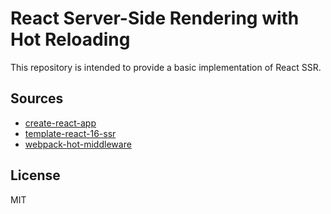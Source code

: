 # React Server-Side Rendering with Hot Reloading
This repository is intended to provide a basic implementation of React SSR.

## Sources
- [create-react-app](https://github.com/facebook/create-react-app)
- [template-react-16-ssr](https://github.com/rherwig/template-react-16-ssr)
- [webpack-hot-middleware](https://github.com/webpack-contrib/webpack-hot-middleware/tree/master/example)

## License
MIT